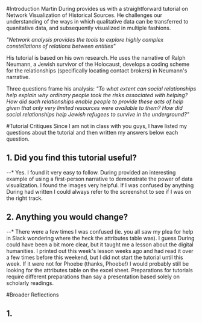 #Introduction
Martin During provides us with a straightforward tutorial on Network Visualization of Historical Sources. He challenges our understanding of the ways in which qualitative data can be transferred to quanitative data, and subsequently visualized in multiple fashions. 

*"Network analysis provides the tools to explore highly complex constellations of relations between entities"* 

His tutorial is based on his own research. He uses the narrative of Ralph Neumann, a Jewish survivor of the Holocaust, develops a coding scheme for the relationships (specifically locating contact brokers) in Neumann's narrative. 

Three questions frame his analysis: 
*"To what extent can social relationships help explain why ordinary people took the risks associated with helping? How did such relationships enable people to provide these acts of help given that only very limited resources were available to them? How did social relationships help Jewish refugees to survive in the underground?"* 

#Tutorial Critiques 
Since I am not in class with you guys, I have listed my questions about the tutorial and then written my answers below each question. 
## 1. Did you find this tutorial useful? 
--* Yes. I found it very easy to follow. During provided an interesting example of using a first-person narrative to demonstrate the power of data visualization. I found the images very helpful. If I was confused by anything During had written I could always refer to the screenshot to see if I was on the right track. 
## 2. Anything you would change? 
--* There were a few times I was confused (ie. you all saw my plea for help in Slack wondering where the heck the attributes table was). I guess During could have been a bit more clear, but it taught me a lesson about the digital humanities. I printed out this week's lesson weeks ago and had read it over a few times before this weekend, but I did not start the tutorial until this week. If it were not for Phoebe (thanks, Phoebe!) I would probably still be looking for the attributes table on the excel sheet. Preparations for tutorials require different preparations than say a presentation based solely on scholarly readings. 

#Broader Reflections
## 1.


